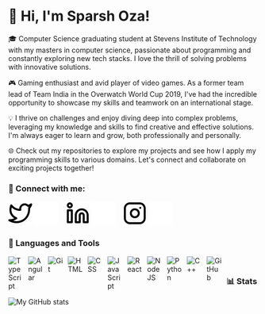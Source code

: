 # 👀 Hi, I'm Sparsh Oza!

🎓 Computer Science graduating student at Stevens Institute of Technology with my masters in computer science, passionate about programming and constantly exploring new tech stacks. I love the thrill of solving problems with innovative solutions.

🎮 Gaming enthusiast and avid player of video games. As a former team lead of Team India in the Overwatch World Cup 2019, I've had the incredible opportunity to showcase my skills and teamwork on an international stage.

💡 I thrive on challenges and enjoy diving deep into complex problems, leveraging my knowledge and skills to find creative and effective solutions. I'm always eager to learn and grow, both professionally and personally.

🌐 Check out my repositories to explore my projects and see how I apply my programming skills to various domains. Let's connect and collaborate on exciting projects together!

### 🤲 Connect with me:

[![website](./img/twitter-light.svg)](https://twitter.com/SoulhunterOW#gh-light-mode-only)
[![website](./img/twitter-dark.svg)](https://twitter.com/SoulhunterOW#gh-dark-mode-only)
&nbsp;&nbsp;
[![website](./img/linkedin-light.svg)](https://www.linkedin.com/in/sparsh-oza/#gh-light-mode-only)
[![website](./img/linkedin-dark.svg)](https://www.linkedin.com/in/sparsh-oza/#gh-dark-mode-only)
&nbsp;&nbsp;
[![website](./img/instagram-light.svg)](https://www.instagram.com/ozasparsh/#gh-light-mode-only)
[![website](./img/instagram-dark.svg)](https://www.instagram.com/ozasparsh/#gh-dark-mode-only)

### 🧰 Languages and Tools



<img align="left" alt="TypeScript" width="30px" style="padding-right:10px;" src="https://cdn.jsdelivr.net/gh/devicons/devicon/icons/typescript/typescript-plain.svg" />
<img align="left" alt="Angular" width="30px" style="padding-right:10px;" src="https://cdn.jsdelivr.net/gh/devicons/devicon/icons/angularjs/angularjs-plain.svg" />
<img align="left" alt="Git" width="30px" style="padding-right:10px;" src="https://cdn.jsdelivr.net/gh/devicons/devicon/icons/git/git-original.svg" />
<img align="left" alt="HTML" width="30px" style="padding-right:10px;" src="https://cdn.jsdelivr.net/gh/devicons/devicon/icons/html5/html5-plain.svg" />
<img align="left" alt="CSS" width="30px" style="padding-right:10px;" src="https://cdn.jsdelivr.net/gh/devicons/devicon/icons/css3/css3-plain.svg" />
<img align="left" alt="JavaScript" width="30px" style="padding-right:10px;" src="https://cdn.jsdelivr.net/gh/devicons/devicon/icons/javascript/javascript-plain.svg" />
<img align="left" alt="React" width="30px" style="padding-right:10px;" src="https://cdn.jsdelivr.net/gh/devicons/devicon/icons/react/react-original.svg" />
<img align="left" alt="NodeJS" width="30px" style="padding-right:10px;" src="https://cdn.jsdelivr.net/gh/devicons/devicon/icons/nodejs/nodejs-original.svg" />
<img align="left" alt="Python" width="30px" style="padding-right:10px;" src="https://cdn.jsdelivr.net/gh/devicons/devicon/icons/python/python-plain.svg" />
<img align="left" alt="C++" width="30px" style="padding-right:10px;" src="https://cdn.jsdelivr.net/gh/devicons/devicon/icons/cplusplus/cplusplus-line.svg" />
<img align="left" alt="GitHub" width="30px" style="padding-right:10px;" src="https://cdn.jsdelivr.net/gh/devicons/devicon/icons/github/github-original.svg" />
<br />


### 📊 Stats

![My GitHub stats](https://github-readme-stats.vercel.app/api?username=sparshoza&show_icons=true&theme=gruvbox)

